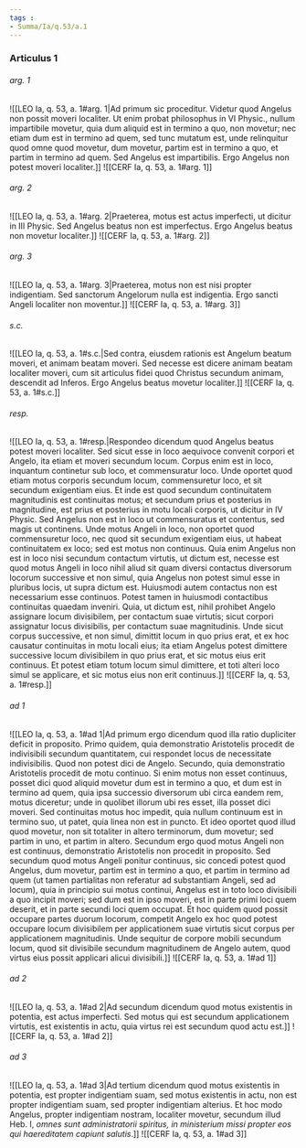 ```yaml
---
tags : 
- Summa/Ia/q.53/a.1
---
```


### Articulus 1

###### arg. 1
![[LEO Ia, q. 53, a. 1#arg. 1|Ad primum sic proceditur. Videtur quod Angelus non possit moveri localiter. Ut enim probat philosophus in VI Physic., nullum impartibile movetur, quia dum aliquid est in termino a quo, non movetur; nec etiam dum est in termino ad quem, sed tunc mutatum est, unde relinquitur quod omne quod movetur, dum movetur, partim est in termino a quo, et partim in termino ad quem. Sed Angelus est impartibilis. Ergo Angelus non potest moveri localiter.]]
![[CERF Ia, q. 53, a. 1#arg. 1]]

###### arg. 2
![[LEO Ia, q. 53, a. 1#arg. 2|Praeterea, motus est actus imperfecti, ut dicitur in III Physic. Sed Angelus beatus non est imperfectus. Ergo Angelus beatus non movetur localiter.]]
![[CERF Ia, q. 53, a. 1#arg. 2]]

###### arg. 3
![[LEO Ia, q. 53, a. 1#arg. 3|Praeterea, motus non est nisi propter indigentiam. Sed sanctorum Angelorum nulla est indigentia. Ergo sancti Angeli localiter non moventur.]]
![[CERF Ia, q. 53, a. 1#arg. 3]]

###### s.c.
![[LEO Ia, q. 53, a. 1#s.c.|Sed contra, eiusdem rationis est Angelum beatum moveri, et animam beatam moveri. Sed necesse est dicere animam beatam localiter moveri, cum sit articulus fidei quod Christus secundum animam, descendit ad Inferos. Ergo Angelus beatus movetur localiter.]]
![[CERF Ia, q. 53, a. 1#s.c.]]

###### resp.
![[LEO Ia, q. 53, a. 1#resp.|Respondeo dicendum quod Angelus beatus potest moveri localiter. Sed sicut esse in loco aequivoce convenit corpori et Angelo, ita etiam et moveri secundum locum. Corpus enim est in loco, inquantum continetur sub loco, et commensuratur loco. Unde oportet quod etiam motus corporis secundum locum, commensuretur loco, et sit secundum exigentiam eius. Et inde est quod secundum continuitatem magnitudinis est continuitas motus; et secundum prius et posterius in magnitudine, est prius et posterius in motu locali corporis, ut dicitur in IV Physic. Sed Angelus non est in loco ut commensuratus et contentus, sed magis ut continens. Unde motus Angeli in loco, non oportet quod commensuretur loco, nec quod sit secundum exigentiam eius, ut habeat continuitatem ex loco; sed est motus non continuus. Quia enim Angelus non est in loco nisi secundum contactum virtutis, ut dictum est, necesse est quod motus Angeli in loco nihil aliud sit quam diversi contactus diversorum locorum successive et non simul, quia Angelus non potest simul esse in pluribus locis, ut supra dictum est. Huiusmodi autem contactus non est necessarium esse continuos. Potest tamen in huiusmodi contactibus continuitas quaedam inveniri. Quia, ut dictum est, nihil prohibet Angelo assignare locum divisibilem, per contactum suae virtutis; sicut corpori assignatur locus divisibilis, per contactum suae magnitudinis. Unde sicut corpus successive, et non simul, dimittit locum in quo prius erat, et ex hoc causatur continuitas in motu locali eius; ita etiam Angelus potest dimittere successive locum divisibilem in quo prius erat, et sic motus eius erit continuus. Et potest etiam totum locum simul dimittere, et toti alteri loco simul se applicare, et sic motus eius non erit continuus.]]
![[CERF Ia, q. 53, a. 1#resp.]]

###### ad 1
![[LEO Ia, q. 53, a. 1#ad 1|Ad primum ergo dicendum quod illa ratio dupliciter deficit in proposito. Primo quidem, quia demonstratio Aristotelis procedit de indivisibili secundum quantitatem, cui respondet locus de necessitate indivisibilis. Quod non potest dici de Angelo. Secundo, quia demonstratio Aristotelis procedit de motu continuo. Si enim motus non esset continuus, posset dici quod aliquid movetur dum est in termino a quo, et dum est in termino ad quem, quia ipsa successio diversorum ubi circa eandem rem, motus diceretur; unde in quolibet illorum ubi res esset, illa posset dici moveri. Sed continuitas motus hoc impedit, quia nullum continuum est in termino suo, ut patet, quia linea non est in puncto. Et ideo oportet quod illud quod movetur, non sit totaliter in altero terminorum, dum movetur; sed partim in uno, et partim in altero. Secundum ergo quod motus Angeli non est continuus, demonstratio Aristotelis non procedit in proposito. Sed secundum quod motus Angeli ponitur continuus, sic concedi potest quod Angelus, dum movetur, partim est in termino a quo, et partim in termino ad quem (ut tamen partialitas non referatur ad substantiam Angeli, sed ad locum), quia in principio sui motus continui, Angelus est in toto loco divisibili a quo incipit moveri; sed dum est in ipso moveri, est in parte primi loci quem deserit, et in parte secundi loci quem occupat. Et hoc quidem quod possit occupare partes duorum locorum, competit Angelo ex hoc quod potest occupare locum divisibilem per applicationem suae virtutis sicut corpus per applicationem magnitudinis. Unde sequitur de corpore mobili secundum locum, quod sit divisibile secundum magnitudinem de Angelo autem, quod virtus eius possit applicari alicui divisibili.]]
![[CERF Ia, q. 53, a. 1#ad 1]]

###### ad 2
![[LEO Ia, q. 53, a. 1#ad 2|Ad secundum dicendum quod motus existentis in potentia, est actus imperfecti. Sed motus qui est secundum applicationem virtutis, est existentis in actu, quia virtus rei est secundum quod actu est.]]
![[CERF Ia, q. 53, a. 1#ad 2]]

###### ad 3
![[LEO Ia, q. 53, a. 1#ad 3|Ad tertium dicendum quod motus existentis in potentia, est propter indigentiam suam, sed motus existentis in actu, non est propter indigentiam suam, sed propter indigentiam alterius. Et hoc modo Angelus, propter indigentiam nostram, localiter movetur, secundum illud Heb. I, *omnes sunt administratorii spiritus, in ministerium missi propter eos qui haereditatem capiunt salutis*.]]
![[CERF Ia, q. 53, a. 1#ad 3]]

